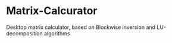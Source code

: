 # Matrix-Calcurator
Desktop matrix calculator, based on Blockwise inversion and LU-decomposition algorithms
